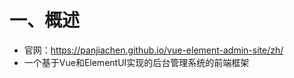 # 一、概述

- 官网：https://panjiachen.github.io/vue-element-admin-site/zh/
- 一个基于Vue和ElementUI实现的后台管理系统的前端框架

